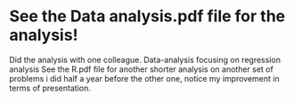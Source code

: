 # See the Data analysis.pdf file for the analysis!
Did the analysis with one colleague.
Data-analysis focusing on regression analysis
See the R.pdf file for another shorter analysis on another set of problems i did half a year before the other one, notice my improvement in terms of presentation.
